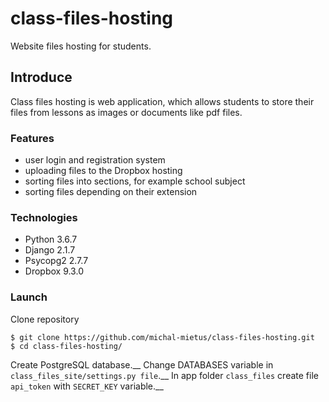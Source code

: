 # class-files-hosting
Website files hosting for students.

## Introduce
Class files hosting is web application, which allows students to store their files from lessons as images or documents like pdf files.

### Features
* user login and registration system
* uploading files to the Dropbox hosting
* sorting files into sections, for example school subject
* sorting files depending on their extension

### Technologies
* Python 3.6.7
* Django 2.1.7
* Psycopg2 2.7.7
* Dropbox 9.3.0

### Launch

Clone repository
```
$ git clone https://github.com/michal-mietus/class-files-hosting.git
$ cd class-files-hosting/
```

Create PostgreSQL database.__
Change DATABASES variable in `class_files_site/settings.py file`.__
In app folder `class_files` create file `api_token` with `SECRET_KEY` variable.__

